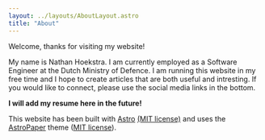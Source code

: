 ```yaml
---
layout: ../layouts/AboutLayout.astro
title: "About"
---
```


Welcome, thanks for visiting my website!

My name is Nathan Hoekstra. I am currently employed as a Software Engineer at the Dutch Ministry of Defence. I am running this website in my free time and I hope to create articles that are both useful and intresting. If you would like to connect, please use the social media links in the bottom.

**I will add my resume here in the future!**

This website has been built with [Astro](https://astro.build/) [(MIT license)](https://github.com/withastro/astro/blob/main/LICENSE) and uses the [AstroPaper](https://github.com/satnaing/astro-paper) theme ([MIT license](https://github.com/satnaing/astro-paper/blob/main/LICENSE)).
